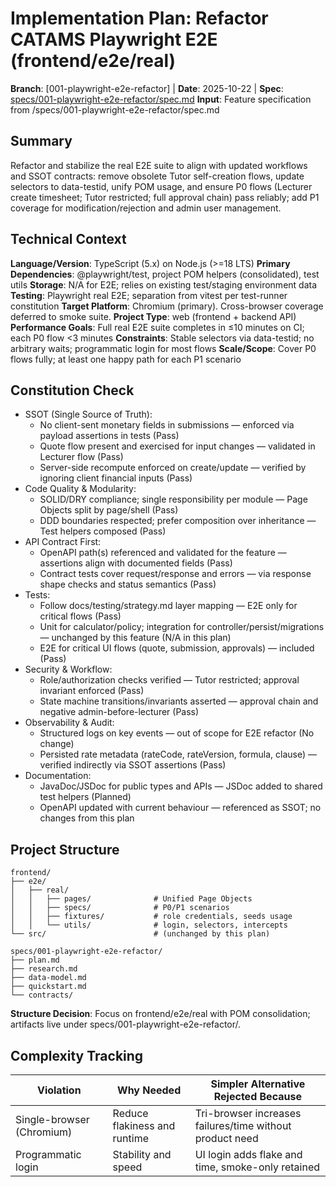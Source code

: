 # Implementation Plan: Refactor CATAMS Playwright E2E (frontend/e2e/real)

**Branch**: [001-playwright-e2e-refactor] | **Date**: 2025-10-22 | **Spec**: [specs/001-playwright-e2e-refactor/spec.md](specs/001-playwright-e2e-refactor/spec.md)
**Input**: Feature specification from /specs/001-playwright-e2e-refactor/spec.md

## Summary

Refactor and stabilize the real E2E suite to align with updated workflows and SSOT contracts: remove obsolete Tutor self-creation flows, update selectors to data-testid, unify POM usage, and ensure P0 flows (Lecturer create timesheet; Tutor restricted; full approval chain) pass reliably; add P1 coverage for modification/rejection and admin user management.

## Technical Context

**Language/Version**: TypeScript (5.x) on Node.js (>=18 LTS)
**Primary Dependencies**: @playwright/test, project POM helpers (consolidated), test utils
**Storage**: N/A for E2E; relies on existing test/staging environment data
**Testing**: Playwright real E2E; separation from vitest per test-runner constitution
**Target Platform**: Chromium (primary). Cross-browser coverage deferred to smoke suite.
**Project Type**: web (frontend + backend API)
**Performance Goals**: Full real E2E suite completes in ≤10 minutes on CI; each P0 flow <3 minutes
**Constraints**: Stable selectors via data-testid; no arbitrary waits; programmatic login for most flows
**Scale/Scope**: Cover P0 flows fully; at least one happy path for each P1 scenario

## Constitution Check

- SSOT (Single Source of Truth):
  - No client-sent monetary fields in submissions — enforced via payload assertions in tests (Pass)
  - Quote flow present and exercised for input changes — validated in Lecturer flow (Pass)
  - Server-side recompute enforced on create/update — verified by ignoring client financial inputs (Pass)
- Code Quality & Modularity:
  - SOLID/DRY compliance; single responsibility per module — Page Objects split by page/shell (Pass)
  - DDD boundaries respected; prefer composition over inheritance — Test helpers composed (Pass)
- API Contract First:
  - OpenAPI path(s) referenced and validated for the feature — assertions align with documented fields (Pass)
  - Contract tests cover request/response and errors — via response shape checks and status semantics (Pass)
- Tests:
  - Follow docs/testing/strategy.md layer mapping — E2E only for critical flows (Pass)
  - Unit for calculator/policy; integration for controller/persist/migrations — unchanged by this feature (N/A in this plan)
  - E2E for critical UI flows (quote, submission, approvals) — included (Pass)
- Security & Workflow:
  - Role/authorization checks verified — Tutor restricted; approval invariant enforced (Pass)
  - State machine transitions/invariants asserted — approval chain and negative admin-before-lecturer (Pass)
- Observability & Audit:
  - Structured logs on key events — out of scope for E2E refactor (No change)
  - Persisted rate metadata (rateCode, rateVersion, formula, clause) — verified indirectly via SSOT assertions (Pass)
- Documentation:
  - JavaDoc/JSDoc for public types and APIs — JSDoc added to shared test helpers (Planned)
  - OpenAPI updated with current behaviour — referenced as SSOT; no changes from this plan

## Project Structure

```
frontend/
├── e2e/
│   ├── real/
│   │   ├── pages/              # Unified Page Objects
│   │   ├── specs/              # P0/P1 scenarios
│   │   ├── fixtures/           # role credentials, seeds usage
│   │   └── utils/              # login, selectors, intercepts
└── src/                        # (unchanged by this plan)

specs/001-playwright-e2e-refactor/
├── plan.md
├── research.md
├── data-model.md
├── quickstart.md
└── contracts/

```

**Structure Decision**: Focus on frontend/e2e/real with POM consolidation; artifacts live under specs/001-playwright-e2e-refactor/.

## Complexity Tracking

| Violation | Why Needed | Simpler Alternative Rejected Because |
|-----------|------------|-------------------------------------|
| Single-browser (Chromium) | Reduce flakiness and runtime | Tri-browser increases failures/time without product need |
| Programmatic login | Stability and speed | UI login adds flake and time, smoke-only retained |


